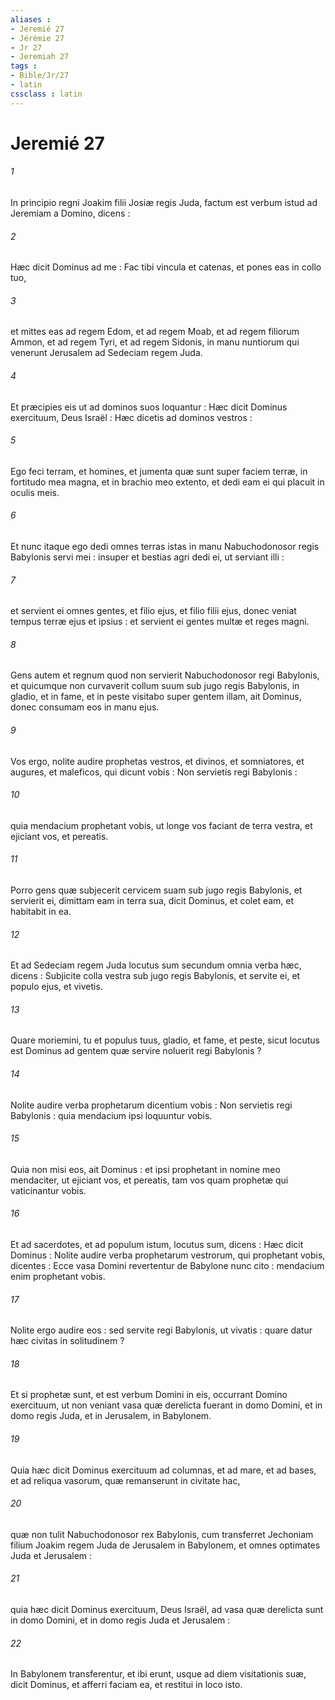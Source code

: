 ```yaml
---
aliases : 
- Jeremié 27
- Jérémie 27
- Jr 27
- Jeremiah 27
tags : 
- Bible/Jr/27
- latin
cssclass : latin
---
```


# Jeremié 27

###### 1
In principio regni Joakim filii Josiæ regis Juda, factum est verbum istud ad Jeremiam a Domino, dicens :
###### 2
Hæc dicit Dominus ad me : Fac tibi vincula et catenas, et pones eas in collo tuo,
###### 3
et mittes eas ad regem Edom, et ad regem Moab, et ad regem filiorum Ammon, et ad regem Tyri, et ad regem Sidonis, in manu nuntiorum qui venerunt Jerusalem ad Sedeciam regem Juda.
###### 4
Et præcipies eis ut ad dominos suos loquantur : Hæc dicit Dominus exercituum, Deus Israël : Hæc dicetis ad dominos vestros :
###### 5
Ego feci terram, et homines, et jumenta quæ sunt super faciem terræ, in fortitudo mea magna, et in brachio meo extento, et dedi eam ei qui placuit in oculis meis.
###### 6
Et nunc itaque ego dedi omnes terras istas in manu Nabuchodonosor regis Babylonis servi mei : insuper et bestias agri dedi ei, ut serviant illi :
###### 7
et servient ei omnes gentes, et filio ejus, et filio filii ejus, donec veniat tempus terræ ejus et ipsius : et servient ei gentes multæ et reges magni.
###### 8
Gens autem et regnum quod non servierit Nabuchodonosor regi Babylonis, et quicumque non curvaverit collum suum sub jugo regis Babylonis, in gladio, et in fame, et in peste visitabo super gentem illam, ait Dominus, donec consumam eos in manu ejus.
###### 9
Vos ergo, nolite audire prophetas vestros, et divinos, et somniatores, et augures, et maleficos, qui dicunt vobis : Non servietis regi Babylonis :
###### 10
quia mendacium prophetant vobis, ut longe vos faciant de terra vestra, et ejiciant vos, et pereatis.
###### 11
Porro gens quæ subjecerit cervicem suam sub jugo regis Babylonis, et servierit ei, dimittam eam in terra sua, dicit Dominus, et colet eam, et habitabit in ea.
###### 12
Et ad Sedeciam regem Juda locutus sum secundum omnia verba hæc, dicens : Subjicite colla vestra sub jugo regis Babylonis, et servite ei, et populo ejus, et vivetis.
###### 13
Quare moriemini, tu et populus tuus, gladio, et fame, et peste, sicut locutus est Dominus ad gentem quæ servire noluerit regi Babylonis ?
###### 14
Nolite audire verba prophetarum dicentium vobis : Non servietis regi Babylonis : quia mendacium ipsi loquuntur vobis.
###### 15
Quia non misi eos, ait Dominus : et ipsi prophetant in nomine meo mendaciter, ut ejiciant vos, et pereatis, tam vos quam prophetæ qui vaticinantur vobis.
###### 16
Et ad sacerdotes, et ad populum istum, locutus sum, dicens : Hæc dicit Dominus : Nolite audire verba prophetarum vestrorum, qui prophetant vobis, dicentes : Ecce vasa Domini revertentur de Babylone nunc cito : mendacium enim prophetant vobis.
###### 17
Nolite ergo audire eos : sed servite regi Babylonis, ut vivatis : quare datur hæc civitas in solitudinem ?
###### 18
Et si prophetæ sunt, et est verbum Domini in eis, occurrant Domino exercituum, ut non veniant vasa quæ derelicta fuerant in domo Domini, et in domo regis Juda, et in Jerusalem, in Babylonem.
###### 19
Quia hæc dicit Dominus exercituum ad columnas, et ad mare, et ad bases, et ad reliqua vasorum, quæ remanserunt in civitate hac,
###### 20
quæ non tulit Nabuchodonosor rex Babylonis, cum transferret Jechoniam filium Joakim regem Juda de Jerusalem in Babylonem, et omnes optimates Juda et Jerusalem :
###### 21
quia hæc dicit Dominus exercituum, Deus Israël, ad vasa quæ derelicta sunt in domo Domini, et in domo regis Juda et Jerusalem :
###### 22
In Babylonem transferentur, et ibi erunt, usque ad diem visitationis suæ, dicit Dominus, et afferri faciam ea, et restitui in loco isto.
